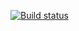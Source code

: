 [![Build status](https://ci.appveyor.com/api/projects/status/6j5wouhai1k490yu?svg=true)](https://ci.appveyor.com/project/0lgaPankeeva/java1-2-3-postman-echo)